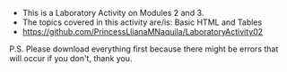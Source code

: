 - This is a Laboratory Activity on Modules 2 and 3.
- The topics covered in this activity are/is: Basic HTML and Tables
- https://github.com/PrincessLlianaMNaquila/LaboratoryActivity02

P.S. Please download everything first because there might be errors that will occur if you don't, thank you.
